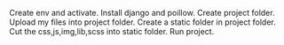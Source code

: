 Create env and activate.
Install django and poillow.
Create project folder.
Upload my files into project folder.
Create a static folder in project folder.
Cut the css,js,img,lib,scss into static folder.
Run project.
